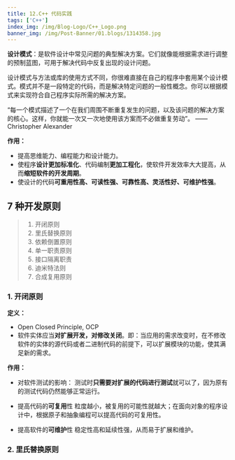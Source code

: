 ```yaml
---
title: 12.C++ 代码实践
tags: ['C++']
index_img: /img/Blog-Logo/C++_Logo.png
banner_img: /img/Post-Banner/01.blogs/1314358.jpg
---
```


**设计模式**：是软件设计中常见问题的典型解决方案。它们就像能根据需求进行调整的预制蓝图，可用于解决代码中反复出现的设计问题。

设计模式与方法或库的使用方式不同，你很难直接在自己的程序中套用某个设计模式。模式并不是一段特定的代码，而是解决特定问题的一般性概念。你可以根据模式来实现符合自己程序实际所需的解决方案。

“每一个模式描述了一个在我们周围不断重复发生的问题，以及该问题的解决方案的核心。这样，你就能一次又一次地使用该方案而不必做重复劳动”。 ——Christopher Alexander

**作用：**

 - 提高思维能力、编程能力和设计能力。
- 使程序**设计更加标准化**、代码编制**更加工程化**，使软件开发效率大大提高，从而**缩短软件的开发周期**。
- 使设计的代码**可重用性高、可读性强、可靠性高、灵活性好、可维护性强**。

## 7 种开发原则

> 1. 开闭原则
> 2. 里氏替换原则
> 3. 依赖倒置原则
> 4. 单一职责原则
> 5. 接口隔离职责
> 6. 迪米特法则
> 7. 合成复用原则

### 1. 开闭原则

**定义：**

- Open Closed Principle, OCP
- 软件实体应当**对扩展开发，对修改关闭**。即：当应用的需求改变时，在不修改软件的实体的源代码或者二进制代码的前提下，可以扩展模块的功能，使其满足新的需求。

**作用：**

- 对软件测试的影响：
	测试时**只需要对扩展的代码进行测试**就可以了，因为原有的测试代码仍然能够正常运行。

- 提高代码的**可复用**性
	粒度越小，被复用的可能性就越大；在面向对象的程序设计中，根据原子和抽象编程可以提高代码的可复用性。

- 提高软件的**可维护**性
	稳定性高和延续性强，从而易于扩展和维护。

### 2. 里氏替换原则

